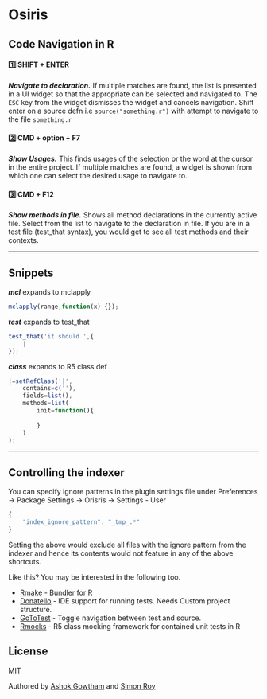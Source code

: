 Osiris
=========

Code Navigation in R
---------------------

#### :one: SHIFT + ENTER 

***Navigate to declaration.*** If multiple matches are found, the list is presented in a UI widget so that the appropriate can be selected and navigated to. The `ESC` key from the widget dismisses the widget and cancels navigation. Shift enter on a source defn i.e `source("something.r")` with attempt to navigate to the file `something.r`  

#### :two: CMD + option + F7 
***Show Usages.*** This finds usages of the selection or the word at the cursor in the entire project. If multiple matches are found, a widget is shown from which one can select the desired usage to navigate to.

#### :three: CMD + F12
***Show methods in file.*** Shows all method declarations in the currently active file. Select from the list to navigate to the declaration in file. If you are in a test file (test_that syntax), you would get to see all test methods and their contexts.

***
Snippets
---------

***mcl*** expands to mclapply 
```javascript
mclapply(range,function(x) {});
```

***test*** expands to test_that
```javascript
test_that('it should ',{
    |
});
```

***class*** expands to R5 class def
```javascript
|=setRefClass('|',
    contains=c(''),
    fields=list(),
    methods=list(
        init=function(){
            
        }
    )
);
```

***
Controlling the indexer
------------------------

You can specify ignore patterns in the plugin settings file under Preferences -> Package Settings -> Orisris -> Settings - User

```javascript
{
    "index_ignore_pattern": "_tmp_.*"
}
```

Setting the above would exclude all files with the ignore pattern from the indexer and hence its contents would not feature in any of the above shortcuts.

Like this? You may be interested in the following too.
* [Rmake](https://github.com/jpsimonroy/rmake) - Bundler for R
* [Donatello](https://github.com/jpsimonroy/donatello) - IDE support for running tests. Needs Custom project structure.
* [GoToTest](https://github.com/jpsimonroy/sublime-r-goto-test) - Toggle navigation between test and source.
* [Rmocks](https://github.com/jpsimonroy/rmocks) - R5 class mocking framework for contained unit tests in R

License
----

MIT

Authored by [Ashok Gowtham](https://github.com/ashokgowtham) and [Simon Roy](https://github.com/jpsimonroy)
